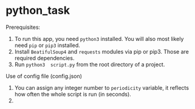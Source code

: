 # python_task

Prerequisites:

1. To run this app, you need ```python3``` installed. You will also most likely need ```pip``` or ```pip3``` installed.
2. Install ```BeatifulSoup4``` and ```requests``` modules via pip or pip3. Those are required dependencies.
3. Run ```python3  script.py``` from the root directory of a project.

Use of config file (config.json)

1. You can assign any integer number to ```periodicity``` variable, it reflects how often the whole script is run (in seconds).
2. 